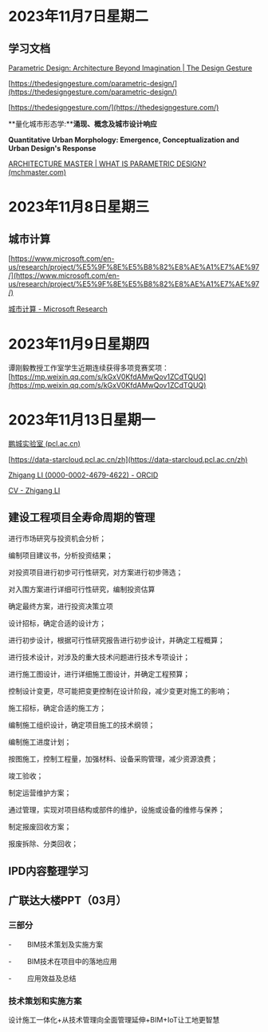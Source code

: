 # 2023年11月7日星期二

## 学习文档

[Parametric Design: Architecture Beyond Imagination | The Design Gesture](https://thedesigngesture.com/parametric-design/)

[https://thedesigngesture.com/parametric-design/](https://thedesigngesture.com/parametric-design/)

[https://thedesigngesture.com/](https://thedesigngesture.com/)

**量化城市形态学:****涌现、概念及城市设计响应**

**Quantitative Urban Morphology: Emergence, Conceptualization and Urban Design's Response**

[ARCHITECTURE MASTER | WHAT IS PARAMETRIC DESIGN? (mchmaster.com)](https://www.mchmaster.com/news/what-is-parametric-design/#:~:text=Parametric%20design%20has%20no%20limits%2C%20it%20is%20bold,and%20industrial%20design%20creates%20futuristic%20and%20unique%20spaces.)

# 2023年11月8日星期三

## 城市计算

[https://www.microsoft.com/en-us/research/project/%E5%9F%8E%E5%B8%82%E8%AE%A1%E7%AE%97/](https://www.microsoft.com/en-us/research/project/%E5%9F%8E%E5%B8%82%E8%AE%A1%E7%AE%97/)

[城市计算 - Microsoft Research](https://www.microsoft.com/en-us/research/project/%E5%9F%8E%E5%B8%82%E8%AE%A1%E7%AE%97/)

# 2023年11月9日星期四

谭刚毅教授工作室学生近期连续获得多项竞赛奖项：[https://mp.weixin.qq.com/s/kGxV0KfdAMwQov1ZCdTQUQ](https://mp.weixin.qq.com/s/kGxV0KfdAMwQov1ZCdTQUQ)

# 2023年11月13日星期一

[鹏城实验室 (pcl.ac.cn)](https://data-starcloud.pcl.ac.cn/zh)

[https://data-starcloud.pcl.ac.cn/zh](https://data-starcloud.pcl.ac.cn/zh)

[Zhigang LI (0000-0002-4679-4622) - ORCID](https://orcid.org/0000-0002-4679-4622)

[CV - Zhigang LI](https://www.zhigangli.cn/cv/)

## 建设工程项目全寿命周期的管理

进行市场研究与投资机会分析；

编制项目建议书，分析投资结果；

对投资项目进行初步可行性研究，对方案进行初步筛选；

对入围方案进行详细可行性研究，编制投资估算

确定最终方案，进行投资决策立项

设计招标，确定合适的设计方；

进行初步设计，根据可行性研究报告进行初步设计，并确定工程概算；

进行技术设计，对涉及的重大技术问题进行技术专项设计；

进行施工图设计，进行详细施工图设计，并确定工程预算；

控制设计变更，尽可能把变更控制在设计阶段，减少变更对施工的影响；

施工招标，确定合适的施工方；

编制施工组织设计，确定项目施工的技术纲领；

编制施工进度计划；

按图施工，控制工程量，加强材料、设备采购管理，减少资源浪费；

竣工验收；

制定运营维护方案；

通过管理，实现对项目结构或部件的维护，设施或设备的维修与保养；

制定报废回收方案；

报废拆除、分类回收；

## IPD内容整理学习

## 广联达大楼PPT（03月）

### 三部分

-        BIM技术策划及实施方案

-        BIM技术在项目中的落地应用

-        应用效益及总结

### 技术策划和实施方案

设计施工一体化+从技术管理向全面管理延伸+BIM+IoT让工地更智慧